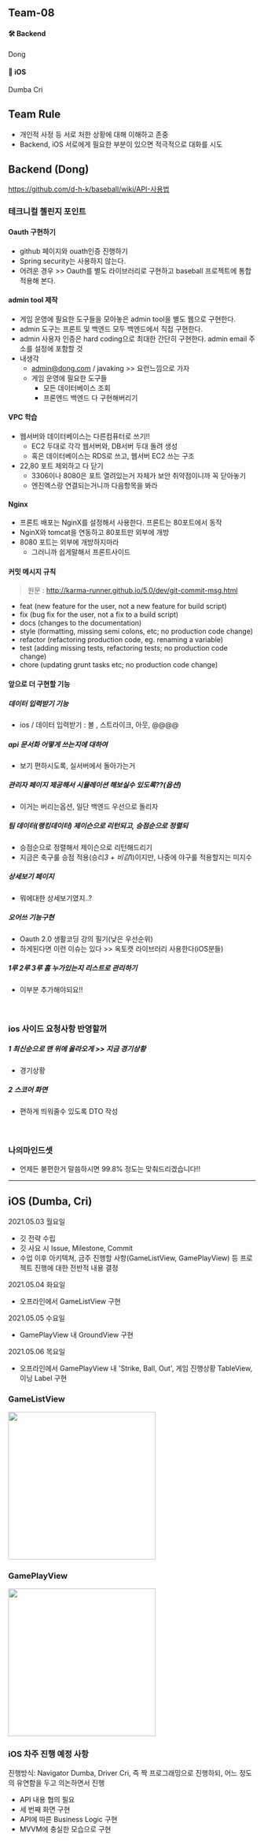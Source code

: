 ## Team-08

#### 🛠 Backend

Dong

#### 📱 iOS

Dumba
Cri

## Team Rule

- 개인적 사정 등 서로 처한 상황에 대해 이해하고 존중
- Backend, iOS 서로에게 필요한 부분이 있으면 적극적으로 대화를 시도

## Backend (Dong)

https://github.com/d-h-k/baseball/wiki/API-사용법

### 테크니컬 첼린지 포인트
#### Oauth 구현하기
  - github 페이지와 ouath인증 진행하기
  - Spring security는 사용하지 않는다.
  - 어려운 경우 >> Oauth를 별도 라이브러리로 구현하고 baseball 프로젝트에 통합 적용해 본다.

#### admin tool 제작
  - 게임 운영에 필요한 도구들을 모아놓은 admin tool을 별도 웹으로 구현한다.
  - admin 도구는 프론트 및 백엔드 모두 백엔드에서 직접 구현한다. 
  - admin 사용자 인증은 hard coding으로 최대한 간단히 구현한다. admin email 주소를 설정에 포함할 것
  - 내생각
    - admin@dong.com / javaking  >> 요런느낌으로 가자
    - 게임 운영에 필요한 도구들
      - 모든 데이터베이스 조회
      - 프론엔드 백엔드 다 구현해버리기

#### VPC 학습
  - 웹서버와 데이터베이스는 다른컴퓨터로 쓰기!!
    - EC2 두대로 각각 웹서버와, DB서버 두대 돌려 생성
    - 혹은 데이터베이스는 RDS로 쓰고, 웹서버 EC2 쓰는 구조
  - 22,80 포트 제외하고 다 닫기
    - 3306이나 8080은 포트 열려있는거 자체가 보안 취약점이니까 꼭 닫아놓기
    - 엔진엑스랑 연결되는거니까 다음항목을 봐라

#### Nginx
  - 프론트 배포는 NginX를 설정해서 사용한다. 프론트는 80포트에서 동작
  - NginX와 tomcat을 연동하고 80포트만 외부에 개방
  - 8080 포트는 외부에 개방하지마라
    - 그러니까 쉽게말해서 프론트사이드 


#### 커밋 메시지 규칙
> 원문 : http://karma-runner.github.io/5.0/dev/git-commit-msg.html

- feat (new feature for the user, not a new feature for build script)
- fix (bug fix for the user, not a fix to a build script)
- docs (changes to the documentation)
- style (formatting, missing semi colons, etc; no production code change)
- refactor (refactoring production code, eg. renaming a variable)
- test (adding missing tests, refactoring tests; no production code change)
- chore (updating grunt tasks etc; no production code change)

#### 앞으로 더 구현할 기능
##### 데이터 입력받기 기능
  - ios / 데이터 입력받기 : 볼 , 스트라이크, 아웃, @@@@
##### api 문서화 어떻게 쓰는지에 대하여 
  - 보기 편하시도록, 실서버에서 돌아가는거
##### 관리자 페이지 제공해서 시뮬레이션 해보실수 있도록??(옵션)
  - 이거는 버리는옵션, 일단 백엔드 우선으로 돌리자
##### 팀 데이터(랭킹데이터) 제이슨으로 리턴되고, 승점순으로 정렬되
  - 승점순으로 정렬해서 제이슨으로 리턴해드리기
  - 지금은 축구룰 승점 적용(승리*3 + 비김*1)이지만, 나중에 야구룰 적용할지는 미지수
##### 상세보기 페이지
  - 뭐에대한 상세보기였지..?
##### 오어쓰 기능구현 
  - Oauth 2.0 생활코딩 강의 필기(낮은 우선순위)
  - 하게된다면 이런 이슈는 있다 >> 옥토캣 라이브러리 사용한다(iOS분들)
##### 1루 2루 3루 홈 누가있는지 리스트로 관리하기
  - 이부분 추가해야되요!!
    <br><br><br>
### ios 사이드 요청사항 반영할꺼
##### 1 최신순으로 맨 위에 올라오게 >> 지금 경기상황
- 경기상황
##### 2 스코어 화면 
- 편하게 띄워줄수 있도록 DTO 작성
  <br><br><br>
### 나의마인드셋
- 언제든 불편한거 말씀하시면 99.8% 정도는 맞춰드리겠습니다!!

---------

## iOS (Dumba, Cri)

2021.05.03 월요일

- 깃 전략 수립
- 깃 사요 시 Issue, Milestone, Commit 
- 수업 이후 아키텍쳐, 금주 진행할 사항(GameListView, GamePlayView) 등 프로젝트 진행에 대한 전반적 내용 결정

2021.05.04 화요일

- 오프라인에서 GameListView 구현

2021.05.05 수요일

- GamePlayView 내 GroundView 구현

2021.05.06 목요일

- 오프라인에서 GamePlayView 내 'Strike, Ball, Out', 게임 진행상황 TableView, 이닝 Label 구현

### GameListView
<img src="https://images.velog.io/images/panther222128/post/fe924852-a651-4b44-8be8-b7656246a446/Simulator%20Screen%20Shot%20-%20iPhone%2011%20-%202021-05-07%20at%2011.16.51.png" width="300">

### GamePlayView
<img src = "https://user-images.githubusercontent.com/41679458/117403703-91e05580-af43-11eb-998f-b2b620e04ad5.png" width = "300">

### iOS 차주 진행 예정 사항

진행방식: Navigator Dumba, Driver Cri, 즉 짝 프로그래밍으로 진행하되, 어느 정도의 유연함을 두고 의논하면서 진행

- API 내용 협의 필요
- 세 번째 화면 구현
- API에 따른 Business Logic 구현
- MVVM에 충실한 모습으로 구현
